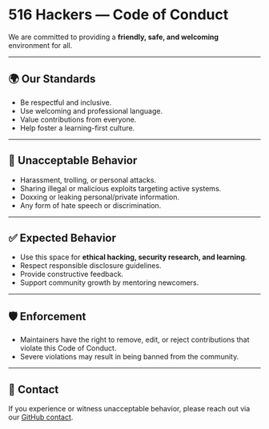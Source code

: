 # 516 Hackers — Code of Conduct

We are committed to providing a **friendly, safe, and welcoming** environment for all.

---

## 🌍 Our Standards
- Be respectful and inclusive.  
- Use welcoming and professional language.  
- Value contributions from everyone.  
- Help foster a learning-first culture.  

---

## 🚫 Unacceptable Behavior
- Harassment, trolling, or personal attacks.  
- Sharing illegal or malicious exploits targeting active systems.  
- Doxxing or leaking personal/private information.  
- Any form of hate speech or discrimination.  

---

## ✅ Expected Behavior
- Use this space for **ethical hacking, security research, and learning**.  
- Respect responsible disclosure guidelines.  
- Provide constructive feedback.  
- Support community growth by mentoring newcomers.  

---

## 🛡 Enforcement
- Maintainers have the right to remove, edit, or reject contributions that violate this Code of Conduct.  
- Severe violations may result in being banned from the community.

---

## 📧 Contact
If you experience or witness unacceptable behavior, please reach out via our [GitHub contact](https://github.com/516hackers).  
